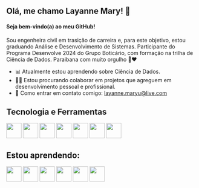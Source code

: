 ## Olá, me chamo Layanne Mary! 👋 
#### Seja bem-vindo(a) ao meu GitHub!

Sou engenheira civil em trasição de carreira e, para este objetivo, estou graduando Análise e Desenvolvimento de Sistemas.
Participante do Programa Desenvolve 2024 do Grupo Boticário, com formação na trilha de Ciência de Dados.
Paraibana com muito orgulho 🌵❤️

- 📊 Atualmente estou aprendendo sobre Ciência de Dados.
- 👩‍💻 Estou procurando colaborar em projetos que agreguem em desenvolvimento pessoal e profissional.
- 📧 Como entrar em contato comigo: layanne.maryu@live.com

## Tecnologia e Ferramentas

<img loading = "lazy" src="https://cdn.jsdelivr.net/gh/devicons/devicon@latest/icons/windows11/windows11-original-wordmark.svg" width="40"/> <img loading = "lazy" src="https://cdn.jsdelivr.net/gh/devicons/devicon@latest/icons/css3/css3-original-wordmark.svg" width="40"/> <img loading = "lazy" src="https://cdn.jsdelivr.net/gh/devicons/devicon@latest/icons/vscode/vscode-original-wordmark.svg" width="40"/> <img loading = "lazy" src="https://cdn.jsdelivr.net/gh/devicons/devicon@latest/icons/notion/notion-original.svg" width="40"/> <img loading = "lazy" src="https://cdn.jsdelivr.net/gh/devicons/devicon@latest/icons/html5/html5-original-wordmark.svg" width="40"/> <img loading = "lazy" src="https://cdn.jsdelivr.net/gh/devicons/devicon@latest/icons/canva/canva-original.svg" width = "40"/> <img loading = "lazy" src="https://cdn.jsdelivr.net/gh/devicons/devicon@latest/icons/pycharm/pycharm-original.svg" width = "40"/>
  
 ## Estou aprendendo:

<img loading = "lazy" src="https://cdn.jsdelivr.net/gh/devicons/devicon@latest/icons/git/git-original-wordmark.svg" width = "40"/> <img loading = "lazy" src="https://cdn.jsdelivr.net/gh/devicons/devicon@latest/icons/github/github-original-wordmark.svg" width = "40"/> <img loading = "lazy" src="https://cdn.jsdelivr.net/gh/devicons/devicon@latest/icons/python/python-original-wordmark.svg" width = "40"/> <img loading = "lazy" src="https://cdn.jsdelivr.net/gh/devicons/devicon@latest/icons/postgresql/postgresql-original-wordmark.svg" width = "40"/> <img loading = "lazy" src="https://cdn.jsdelivr.net/gh/devicons/devicon@latest/icons/javascript/javascript-plain.svg" width="40"/> <img loading = "lazy" src="https://cdn.jsdelivr.net/gh/devicons/devicon@latest/icons/wordpress/wordpress-plain-wordmark.svg" width = "40"/>

